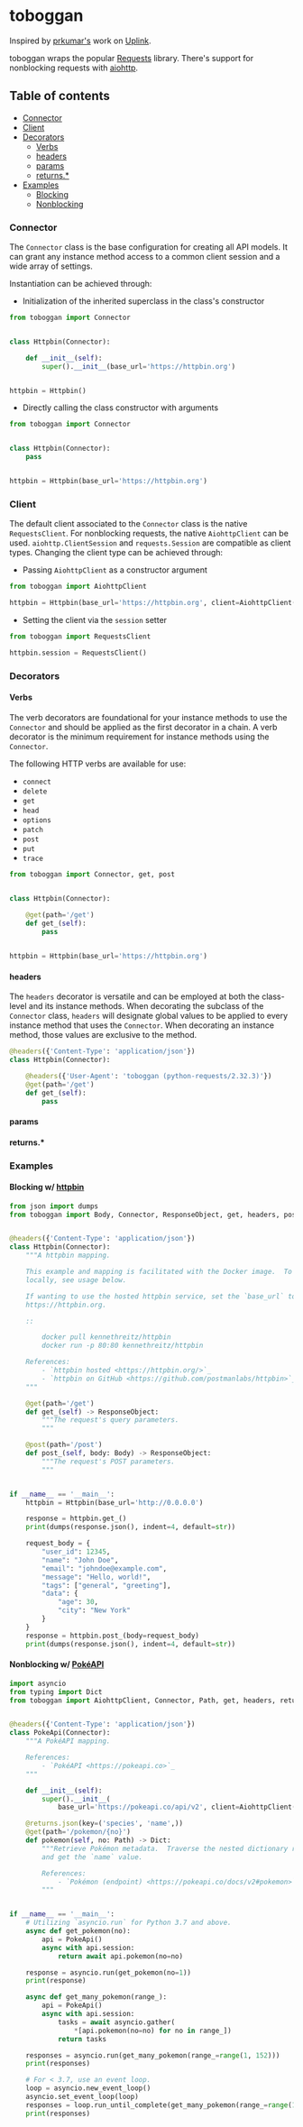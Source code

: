 # toboggan

Inspired by [prkumar's](https://github.com/prkumar) work on [Uplink](https://github.com/prkumar/uplink).

toboggan wraps the popular [Requests](https://github.com/psf/requests) library.  There's support for nonblocking requests with [aiohttp](https://github.com/aio-libs/aiohttp).

## Table of contents

- [Connector](#connector)
- [Client](#client)
- [Decorators](#decorators)
  - [Verbs](#verbs)
  - [headers](#headers)
  - [params](#params)
  - [returns.*](#returns)
- [Examples](#examples)
  - [Blocking](#blocking-w-httpbin)
  - [Nonblocking](#nonblocking-w-pokéapi)

### Connector

The `Connector` class is the base configuration for creating all API models.  It can grant any instance method access
to a common client session and a wide array of settings.

Instantiation can be achieved through:

- Initialization of the inherited superclass in the class's constructor

``` python
from toboggan import Connector


class Httpbin(Connector):

    def __init__(self):
        super().__init__(base_url='https://httpbin.org')


httpbin = Httpbin()
```

- Directly calling the class constructor with arguments

``` python
from toboggan import Connector


class Httpbin(Connector):
    pass


httpbin = Httpbin(base_url='https://httpbin.org')
```

### Client

The default client associated to the `Connector` class is the native `RequestsClient`.  For nonblocking requests, the
native `AiohttpClient` can be used.  `aiohttp.ClientSession` and `requests.Session` are compatible as client types.
Changing the client type can be achieved through:

- Passing `AiohttpClient` as a constructor argument

``` python
from toboggan import AiohttpClient

httpbin = Httpbin(base_url='https://httpbin.org', client=AiohttpClient())
```

- Setting the client via the `session` setter

``` python
from toboggan import RequestsClient

httpbin.session = RequestsClient()
```

### Decorators

#### Verbs

The verb decorators are foundational for your instance methods to use the `Connector` and should be applied as the first
decorator in a chain.  A verb decorator is the minimum requirement for instance methods using the `Connector`.

The following HTTP verbs are available for use:
- `connect`
- `delete`
- `get`
- `head`
- `options`
- `patch`
- `post`
- `put`
- `trace`

``` python
from toboggan import Connector, get, post


class Httpbin(Connector):
    
    @get(path='/get')
    def get_(self):
        pass


httpbin = Httpbin(base_url='https://httpbin.org')
```

#### headers

The `headers` decorator is versatile and can be employed at both the class-level and its instance methods.  When
decorating the subclass of the `Connector` class, `headers` will designate global values to be applied to every instance
method that uses the `Connector`.  When decorating an instance method, those values are exclusive to the method.

``` python
@headers({'Content-Type': 'application/json'})
class Httpbin(Connector):

    @headers({'User-Agent': 'toboggan (python-requests/2.32.3)'})
    @get(path='/get')
    def get_(self):
        pass
```

#### params

#### returns.*

### Examples

#### Blocking w/ [httpbin](https://github.com/postmanlabs/httpbin)

``` python
from json import dumps
from toboggan import Body, Connector, ResponseObject, get, headers, post


@headers({'Content-Type': 'application/json'})
class Httpbin(Connector):
    """A httpbin mapping.

    This example and mapping is facilitated with the Docker image.  To run it
    locally, see usage below.

    If wanting to use the hosted httpbin service, set the `base_url` to
    https://httpbin.org.

    ::

        docker pull kennethreitz/httpbin
        docker run -p 80:80 kennethreitz/httpbin

    References:
        - `httpbin hosted <https://httpbin.org/>`_
        - `httpbin on GitHub <https://github.com/postmanlabs/httpbin>`_
    """

    @get(path='/get')
    def get_(self) -> ResponseObject:
        """The request's query parameters.
        """

    @post(path='/post')
    def post_(self, body: Body) -> ResponseObject:
        """The request's POST parameters.
        """


if __name__ == '__main__':
    httpbin = Httpbin(base_url='http://0.0.0.0')

    response = httpbin.get_()
    print(dumps(response.json(), indent=4, default=str))

    request_body = {
        "user_id": 12345,
        "name": "John Doe",
        "email": "johndoe@example.com",
        "message": "Hello, world!",
        "tags": ["general", "greeting"],
        "data": {
            "age": 30,
            "city": "New York"
        }
    }
    response = httpbin.post_(body=request_body)
    print(dumps(response.json(), indent=4, default=str))
```

#### Nonblocking w/ [PokéAPI](https://pokeapi.co/)

``` python
import asyncio
from typing import Dict
from toboggan import AiohttpClient, Connector, Path, get, headers, returns


@headers({'Content-Type': 'application/json'})
class PokeApi(Connector):
    """A PokéAPI mapping.

    References:
        - `PokéAPI <https://pokeapi.co>`_
    """

    def __init__(self):
        super().__init__(
            base_url='https://pokeapi.co/api/v2', client=AiohttpClient())

    @returns.json(key=('species', 'name',))
    @get(path='/pokemon/{no}')
    def pokemon(self, no: Path) -> Dict:
        """Retrieve Pokémon metadata.  Traverse the nested dictionary returned
        and get the `name` value.

        References:
            - `Pokémon (endpoint) <https://pokeapi.co/docs/v2#pokemon>`_
        """


if __name__ == '__main__':
    # Utilizing `asyncio.run` for Python 3.7 and above.
    async def get_pokemon(no):
        api = PokeApi()
        async with api.session:
            return await api.pokemon(no=no)

    response = asyncio.run(get_pokemon(no=1))
    print(response)

    async def get_many_pokemon(range_):
        api = PokeApi()
        async with api.session:
            tasks = await asyncio.gather(
                *[api.pokemon(no=no) for no in range_])
            return tasks

    responses = asyncio.run(get_many_pokemon(range_=range(1, 152)))
    print(responses)

    # For < 3.7, use an event loop.
    loop = asyncio.new_event_loop()
    asyncio.set_event_loop(loop)
    responses = loop.run_until_complete(get_many_pokemon(range_=range(1, 152)))
    print(responses)
```
